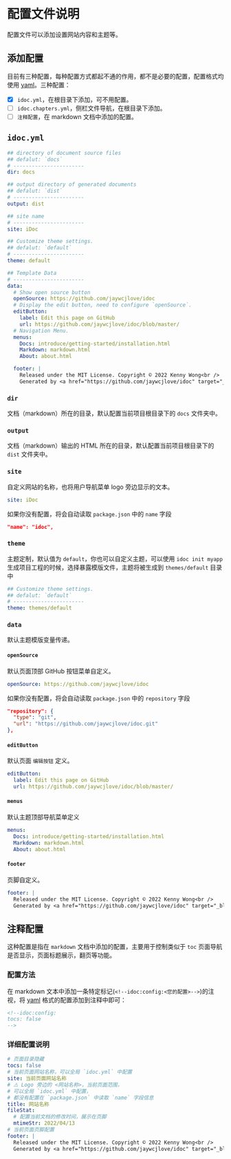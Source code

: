 配置文件说明
===

配置文件可以添加设置网站内容和主题等。

## 添加配置

目前有三种配置，每种配置方式都起不通的作用，都不是必要的配置，配置格式均使用 [yaml](https://yaml.org/)。三种配置：

- [x] `idoc.yml`，在根目录下添加，可不用配置。
- [ ] `idoc.chapters.yml`，侧栏文件导航，在根目录下添加。
- [ ] `注释配置`，在 markdown 文档中添加的配置。

## `idoc.yml`

```yml
## directory of document source files
## defalut: `docs`
# -----------------------
dir: docs

## output directory of generated documents
## defalut: `dist`
# -----------------------
output: dist

## site name
# -----------------------
site: iDoc

## Customize theme settings.
## defalut: `default`
# -----------------------
theme: default

## Template Data
# -----------------------
data: 
  # Show open source button
  openSource: https://github.com/jaywcjlove/idoc
  # Display the edit button, need to configure `openSource`.
  editButton: 
    label: Edit this page on GitHub
    url: https://github.com/jaywcjlove/idoc/blob/master/
  # Navigation Menu.
  menus:
    Docs: introduce/getting-started/installation.html
    Markdown: markdown.html
    About: about.html

  footer: |
    Released under the MIT License. Copyright © 2022 Kenny Wong<br />
    Generated by <a href="https://github.com/jaywcjlove/idoc" target="_blank">idoc</a>
```

### `dir`

文档（markdown）所在的目录，默认配置当前项目根目录下的 `docs` 文件夹中。

### `output`

文档（markdown）输出的 HTML 所在的目录，默认配置当前项目根目录下的 `dist` 文件夹中。

### `site`

自定义网站的名称，也将用户导航菜单 logo 旁边显示的文本。

```yml
site: iDoc
```

如果你没有配置，将会自动读取 `package.json` 中的 `name` 字段

```json
"name": "idoc",
```

### `theme`

主题定制，默认值为 `default`，你也可以自定义主题，可以使用 `idoc init myapp` 生成项目工程的时候，选择暴露模版文件，主题将被生成到 `themes/default` 目录中

```yml
## Customize theme settings.
## defalut: `default`
# -----------------------
theme: themes/default
```

### `data`

默认主题模版变量传递。

#### `openSource`

默认页面顶部 GitHub 按钮菜单自定义。

```yml
openSource: https://github.com/jaywcjlove/idoc
```

如果你没有配置，将会自动读取 `package.json` 中的 `repository` 字段

```json
"repository": {
  "type": "git",
  "url": "https://github.com/jaywcjlove/idoc.git"
},
```

#### `editButton`

默认页面 `编辑按钮` 定义。

```yml
editButton: 
  label: Edit this page on GitHub
  url: https://github.com/jaywcjlove/idoc/blob/master/
```

#### `menus`

默认主题顶部导航菜单定义

```yml
menus:
  Docs: introduce/getting-started/installation.html
  Markdown: markdown.html
  About: about.html
```

#### `footer`

页脚自定义。

```yml
footer: |
  Released under the MIT License. Copyright © 2022 Kenny Wong<br />
  Generated by <a href="https://github.com/jaywcjlove/idoc" target="_blank">idoc</a>
```

## 注释配置

这种配置是指在 `markdown` 文档中添加的配置，主要用于控制类似于 `toc` 页面导航是否显示，页面标题展示，翻页等功能。

### 配置方法

在 markdown 文本中添加一条特定标记(`<!--idoc:config:<您的配置>-->`)的注视，将 [yaml](https://yaml.org/) 格式的配置添加到注释中即可：

```markdown
<!--idoc:config:
tocs: false
-->
```

### 详细配置说明

```yml
# 页面目录隐藏
tocs: false
# 当前页面网站名称，可以全局 `idoc.yml` 中配置
site: 当前页面网站名称
# ⚠️ Logo 旁边的 <网站名称>，当前页面范围，
# 可以全局 `idoc.yml` 中配置，
# 都没有配置在 `package.json` 中读取 `name` 字段信息
title: 网站名称
fileStat:
  # 配置当前文档的修改时间，展示在页脚
  mtimeStr: 2022/04/13
# 当前页面页脚配置
footer: |
  Released under the MIT License. Copyright © 2022 Kenny Wong<br />
  Generated by <a href="https://github.com/jaywcjlove/idoc" target="_blank">idoc</a>
```

<!--idoc:config:
fileStat:
  mtimeStr: 2022/04/13
-->